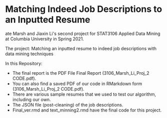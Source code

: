 # Matching Indeed Job Descriptions to an Inputted Resume
ate Marsh and Jiaxin Li's second project for STAT3106 Applied Data Mining at Columbia University in Spring 2021. 

The project: Matching an inputted resume to indeed job descriptions with data mining techniques

In this Repository: 
- The final report is the PDF File Final Report (3106_Marsh_Li_Proj_2 CODE.pdf). 
- You can also find a saved PDF of our code in RMarkdown form (3106_Marsh_Li_Proj_2 CODE.pdf). 
- There are various sample resumes that we used to test our algorithm, including our own. 
- The JSON file (post-cleaning) of the job descriptions. 
- Final_ver.rmd and text_minning2.rmd have the final code for this project. 

